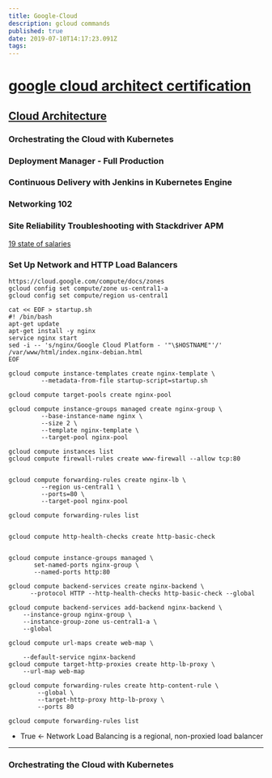 ```yaml
---
title: Google-Cloud
description: gcloud commands
published: true
date: 2019-07-10T14:17:23.091Z
tags: 
---
```


# [google cloud architect certification](https://cloud.google.com/certification/cloud-architect)

## [Cloud Architecture](https://www.qwiklabs.com/quests/24)

### Orchestrating the Cloud with Kubernetes

### Deployment Manager - Full Production

### Continuous Delivery with Jenkins in Kubernetes Engine

### Networking 102

### Site Reliability Troubleshooting with Stackdriver APM

[19 state of salaries](https://hired.com/page/state-of-salaries)

### 	Set Up Network and HTTP Load Balancers

    https://cloud.google.com/compute/docs/zones
    gcloud config set compute/zone us-central1-a
    gcloud config set compute/region us-central1

    cat << EOF > startup.sh
    #! /bin/bash
    apt-get update
    apt-get install -y nginx
    service nginx start
    sed -i -- 's/nginx/Google Cloud Platform - '"\$HOSTNAME"'/' /var/www/html/index.nginx-debian.html
    EOF

    gcloud compute instance-templates create nginx-template \
             --metadata-from-file startup-script=startup.sh

    gcloud compute target-pools create nginx-pool

    gcloud compute instance-groups managed create nginx-group \
             --base-instance-name nginx \
             --size 2 \
             --template nginx-template \
             --target-pool nginx-pool

    gcloud compute instances list
    gcloud compute firewall-rules create www-firewall --allow tcp:80


    gcloud compute forwarding-rules create nginx-lb \
             --region us-central1 \
             --ports=80 \
             --target-pool nginx-pool

    gcloud compute forwarding-rules list


    gcloud compute http-health-checks create http-basic-check


    gcloud compute instance-groups managed \
           set-named-ports nginx-group \
           --named-ports http:80

    gcloud compute backend-services create nginx-backend \
          --protocol HTTP --http-health-checks http-basic-check --global

    gcloud compute backend-services add-backend nginx-backend \
        --instance-group nginx-group \
        --instance-group-zone us-central1-a \
        --global

    gcloud compute url-maps create web-map \

        --default-service nginx-backend
    gcloud compute target-http-proxies create http-lb-proxy \
        --url-map web-map

    gcloud compute forwarding-rules create http-content-rule \
            --global \
            --target-http-proxy http-lb-proxy \
            --ports 80

    gcloud compute forwarding-rules list

+ True ← Network Load Balancing is a regional, non-proxied load balancer

---

### Orchestrating the Cloud with Kubernetes



